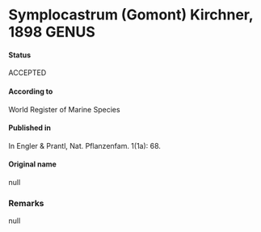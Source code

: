 Symplocastrum (Gomont) Kirchner, 1898 GENUS
=======

#### Status
ACCEPTED

#### According to
World Register of Marine Species

#### Published in
In Engler & Prantl, Nat. Pflanzenfam. 1(1a): 68.

#### Original name
null

### Remarks
null